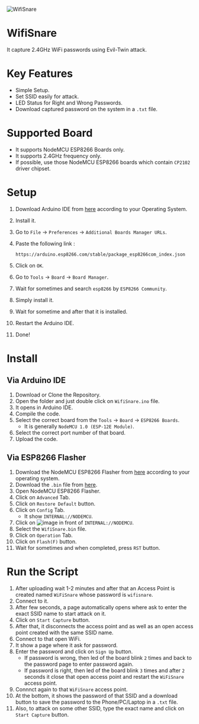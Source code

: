 ![WifiSnare](https://github.com/user-attachments/assets/23dad4db-6bda-4d47-b5af-698ed5451e18)

# WifiSnare
It capture 2.4GHz WiFi passwords using Evil-Twin attack.

# Key Features
- Simple Setup.
- Set SSID easily for attack.
- LED Status for Right and Wrong Passwords.
- Download captured password on the system in a `.txt` file.

# Supported Board
- It supports NodeMCU ESP8266 Boards only.
- It supports 2.4GHz frequency only.
- If possible, use those NodeMCU ESP8266 boards which contain `CP2102` driver chipset.

# Setup
1. Download Arduino IDE from [here](https://www.arduino.cc/en/software) according to your Operating System.
2. Install it.
3. Go to `File` → `Preferences` → `Additional Boards Manager URLs`.
4. Paste the following link :
   
   ```
   https://arduino.esp8266.com/stable/package_esp8266com_index.json
   ```
5. Click on `OK`.
6. Go to `Tools` → `Board` → `Board Manager`.
7. Wait for sometimes and search `esp8266` by `ESP8266 Community`.
8. Simply install it.
9. Wait for sometime and after that it is installed.
10. Restart the Arduino IDE.
11. Done!

# Install
## Via Arduino IDE
1. Download or Clone the Repository.
2. Open the folder and just double click on `WifiSnare.ino` file.
3. It opens in Arduino IDE.
4. Compile the code.
5. Select the correct board from the `Tools` → `Board` → `ESP8266 Boards`.
   - It is generally `NodeMCU 1.0 (ESP-12E Module)`.
6. Select the correct port number of that board.
7. Upload the code.
## Via ESP8266 Flasher
1. Download the NodeMCU ESP8266 Flasher from [here](https://github.com/nodemcu/nodemcu-flasher) according to your operating system.
2. Download the `.bin` file from [here](https://github.com/wirebits/WifiSnare/releases/download/v1.0/WifiSnare.bin).
3. Open NodeMCU ESP8266 Flasher.
4. Click on `Advanced` Tab.
5. Click on `Restore Default` button.
6. Click on `Config` Tab.
   - It show `INTERNAL://NODEMCU`.
7. Click on ![image](https://github.com/user-attachments/assets/1540d7e8-514a-4e60-a29d-3019699868df) in front of `INTERNAL://NODEMCU`.
8. Select the `WifiSnare.bin` file.
9. Click on `Operation` Tab.
10. Click on `Flash(F)` button.
12. Wait for sometimes and when completed, press `RST` button.
# Run the Script
1. After uploading wait 1-2 minutes and after that an Access Point is created named `WiFiSnare` whose password is `wifisnare`.
2. Connect to it.
3. After few seconds, a page automatically opens where ask to enter the exact SSID name to start attack on it.
4. Click on `Start Capture` button.
5. After that, it disconnects the access point and as well as an open access point created with the same SSID name.
6. Connect to that open WiFi.
7. It show a page where it ask for password.
8. Enter the password and click on `Sign Up` button.
    - If password is wrong, then led of the board blink `2` times and back to the password page to enter password again.
    - If password is right, then led of the board blink `3` times and after `2` seconds it close that open access point and restart the `WiFiSnare` access point.
9. Connnct again to that `WiFiSnare` access point.
10. At the bottom, it shows the password of that SSID and a download button to save the password to the Phone/PC/Laptop in a `.txt` file.
11. Also, to attack on some other SSID, type the exact name and click on `Start Capture` button.
